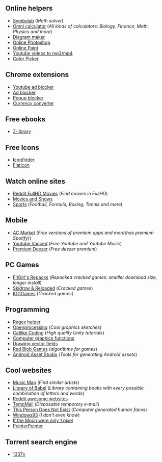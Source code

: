 ## Online helpers
- [Symbolab](https://www.symbolab.com/) (*Math solver*)
- [Omni calculator](https://www.omnicalculator.com/) (*All kinds of calculators: Biology, Finance, Math, Physics and more*)
- [Diagram maker](https://app.diagrams.net/)
- [Online Photoshop](https://www.photopea.com/)
- [Online Paint](https://jspaint.app/#local:14066bffee5df)
- [Youtube videos to mp3/mp4](https://www.y2mate.com/en11/convert-youtube)
- [Color Picker](https://www.w3schools.com/colors/colors_picker.asp)

## Chrome extensions
- [Youtube ad blocker](https://chrome.google.com/webstore/detail/adblock-for-youtube/cmedhionkhpnakcndndgjdbohmhepckk?hl=hr)
- [Ad blocker](https://chrome.google.com/webstore/detail/adblock-%E2%80%94-best-ad-blocker/gighmmpiobklfepjocnamgkkbiglidom?hl=hr)
- [Popup blocker](https://chrome.google.com/webstore/detail/pop-up-blocker-for-chrome/bkkbcggnhapdmkeljlodobbkopceiche)
- [Currency converter](https://chrome.google.com/webstore/detail/currency-converter/dkpedpjjafnceedhomeijlphmjbblmdj)

## Free ebooks
 - [Z-library](https://z-lib.org/)

## Free Icons
- [Iconfinder](https://www.iconfinder.com/icon-sets/featured/free)
- [Flaticon](https://www.flaticon.com/)

## Watch online sites
- [Reddit FullHD Movies](https://www.reddit.com/r/watchmoviesfullhd/) (*Find movies in FullHD*)
- [Movies and Shows](https://www2.f2movies.to/)
- [Sports](https://www.totalsportek.com/) (*Football, Formula, Boxing, Tennis and more*)

## Mobile
- [AC Market](https://acmarketofficial.com/) (*Free versions of premium apps and more(has premium Spotify)*)
- [Youtube Vanced](https://vancedapp.com/) (*Free Youtube and Youtube Music*)
- [Premium Deezer](https://drive.google.com/file/d/14pPACcD0uppoauNxmcxy3XpU3O4HgLG_/view?usp=sharing) (*Free deezer premium*)

## PC Games
- [FitGirl's Repacks](https://fitgirl-repacks.site/) (*Repacked cracked games: smaller download size, longer install*)
- [Skidrow & Reloaded](https://www.skidrowreloaded.com/) (*Cracked games*)
- [IGGGames](https://igg-games.com/) (*Cracked games*)

## Programming
- [Regex helper](https://regex101.com/)
- [Openprocessing](https://www.openprocessing.org/browse/#*) (*Cool graphics sketches*)
- [Catlike Coding](https://catlikecoding.com/unity/tutorials/) (*High quality Unity tutorials*)
- [Computer graphics functions](https://www.iquilezles.org/www/index.htm)
- [Drawing vector fields](https://generateme.wordpress.com/2016/04/24/drawing-vector-field/)
- [Red Blob Games](https://www.redblobgames.com/) (*algorithms for games*)
- [Android Asset Studio](https://romannurik.github.io/AndroidAssetStudio/index.html) (*Tools for generating Android assets*)

## Cool websites
- [Music Map](https://www.music-map.com/) (*Find similar artists*)
- [Library of Babel](https://libraryofbabel.info/) (*Library containing books with every possible combination of letters and words*)
- [Reddit awesome websites](https://www.reddit.com/r/InternetIsBeautiful/)
- [TempMail](https://temp-mail.org/) (*Disposable temporary e-mail*)
- [This Person Does Not Exist](https://www.thispersondoesnotexist.com/) (*Computer generated human faces*)
- [Windows93](https://www.windows93.net/) (*I don't even know*)
- [If the Moon were only 1 pixel](https://joshworth.com/dev/pixelspace/pixelspace_solarsystem.html)
- [PointerPointer](https://pointerpointer.com/)

## Torrent search engine
- [1337x](https://1337x.to/)
